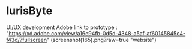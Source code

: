 # lurisByte
UI/UX development
Adobe link to prototype : "https://xd.adobe.com/view/a16e94fb-0d5d-4348-a5af-af60145845c4-f43d/?fullscreen"
(screenshot(165).png?raw=true "website")
